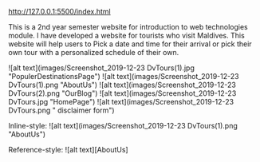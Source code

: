 http://127.0.0.1:5500/index.html

This is a 2nd year semester website for introduction to web technologies module. I have developed a website for tourists who visit Maldives. This website will help users to Pick a date and time for their arrival or pick their own tour with a personalized schedule of their own.

![alt text](images/Screenshot_2019-12-23 DvTours(1).jpg "PopulerDestinationsPage")
![alt text](images/Screenshot_2019-12-23 DvTours(1).png "AboutUs")
![alt text](images/Screenshot_2019-12-23 DvTours(2).png "OurBlog")
![alt text](images/Screenshot_2019-12-23 DvTours.jpg "HomePage")
![alt text](images/Screenshot_2019-12-23 DvTours.png " disclaimer form")


Inline-style: 
![alt text](images/Screenshot_2019-12-23 DvTours(1).png "AboutUs")

Reference-style: 
![alt text][AboutUs]

